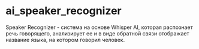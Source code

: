 # ai_speaker_recognizer
Speaker Recognizer - система на основе Whisper AI, которая распознает речь говорящего, анализирует ее и в виде обратной связи отображает название языка, на котором говорил человек.

